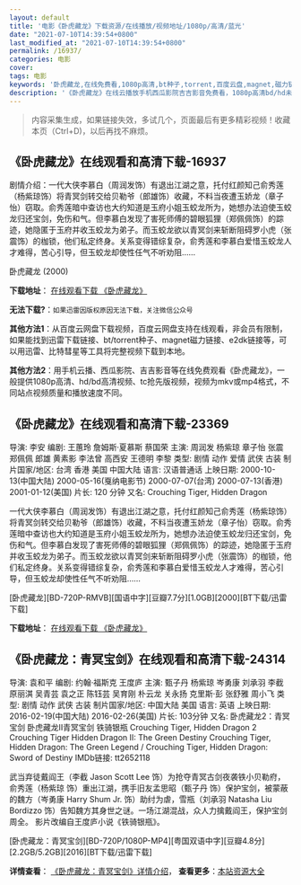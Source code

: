 ```yaml
---
layout: default
title: '电影《卧虎藏龙》下载资源/在线播放/视频地址/1080p/高清/蓝光'
date: "2021-07-10T14:39:54+0800"
last_modified_at: "2021-07-10T14:39:54+0800"
permalink: /16937/
categories: 电影
cover:
tags: 电影
keywords: '卧虎藏龙,在线免费看,1080p高清,bt种子,torrent,百度云盘,magnet,磁力链,迅雷下载资源'
description: '《卧虎藏龙》在线云播放手机西瓜影院吉吉影音免费看，1080p高清bd/hd未删减完整版和tc抢先枪版，mkv/mp4格式，附带bt/torrent种子、magnet/磁力链、百度云盘、网盘资源迅雷下载链接'
---
```


>内容采集生成，如果链接失效，多试几个，页面最后有更多精彩视频！收藏本页（Ctrl+D)，以后再找不麻烦。


## 《卧虎藏龙》在线观看和高清下载-16937

剧情介绍：一代大侠李慕白（周润发饰）有退出江湖之意，托付红颜知己俞秀莲（杨紫琼饰）将青冥剑转交给贝勒爷（郎雄饰）收藏，不料当夜遭玉娇龙（章子怡）窃取。俞秀莲暗中查访也大约知道是玉府小姐玉蛟龙所为，她想办法迫使玉蛟龙归还宝剑，免伤和气。但李慕白发现了害死师傅的碧眼狐狸（郑佩佩饰）的踪迹，她隐匿于玉府并收玉蛟龙为弟子。而玉蛟龙欲以青冥剑来斩断阻碍罗小虎（张震饰）的枷锁，他们私定终身。关系变得错综复杂，俞秀莲和李慕白爱惜玉蛟龙人才难得，苦心引导，但玉蛟龙却使性任气不听劝阻……


卧虎藏龙 (2000)

**下载地址**： [在线观看下载 《卧虎藏龙》](https://www.btbtdy.me/btdy/dy3822.html) 


**无法下载?**：`如果迅雷因版权原因无法下载，关注微信公众号 `

**其他方法1**：从百度云网盘下载视频，百度云网盘支持在线观看，非会员有限制，如果能找到迅雷下载链接、bt/torrent种子、magnet磁力链接、e2dk链接等，可以用迅雷、比特彗星等工具将完整视频下载到本地。

**其他方法2**：用手机云播、西瓜影院、吉吉影音等在线免费观看《卧虎藏龙》，一般提供1080p高清、hd/bd高清视频、tc抢先版视频，视频为mkv或mp4格式，不同站点视频质量和播放速度不同。


## 《卧虎藏龙》在线观看和高清下载-23369

导演: 李安 编剧: 王蕙玲 詹姆斯·夏慕斯 蔡国荣 主演: 周润发 杨紫琼 章子怡 张震 郑佩佩 郎雄 黄素影 李法曾 高西安 王德明 李黎 类型: 剧情 动作 爱情 武侠 古装 制片国家/地区: 台湾 香港 美国 中国大陆 语言: 汉语普通话 上映日期: 2000-10-13(中国大陆) 2000-05-16(戛纳电影节) 2000-07-07(台湾) 2000-07-13(香港) 2001-01-12(美国) 片长: 120 分钟 又名: Crouching Tiger, Hidden Dragon

一代大侠李慕白（周润发饰）有退出江湖之意，托付红颜知己俞秀莲（杨紫琼饰）将青冥剑转交给贝勒爷（郎雄饰）收藏，不料当夜遭玉娇龙（章子怡）窃取。俞秀莲暗中查访也大约知道是玉府小姐玉蛟龙所为，她想办法迫使玉蛟龙归还宝剑，免伤和气。但李慕白发现了害死师傅的碧眼狐狸（郑佩佩饰）的踪迹，她隐匿于玉府并收玉蛟龙为弟子。而玉蛟龙欲以青冥剑来斩断阻碍罗小虎（张震饰）的枷锁，他们私定终身。关系变得错综复杂，俞秀莲和李慕白爱惜玉蛟龙人才难得，苦心引导，但玉蛟龙却使性任气不听劝阻……


[卧虎藏龙][BD-720P-RMVB][国语中字][豆瓣7.7分][1.0GB][2000][BT下载/迅雷下载]

**下载地址**： [在线观看下载 《卧虎藏龙》](https://www.btdx8.com/torrent/crouching_tiger_hidden_dragon_2000.html) 


## 《卧虎藏龙：青冥宝剑》在线观看和高清下载-24314

导演: 袁和平 编剧: 约翰·福斯克 王度庐 主演: 甄子丹 杨紫琼 岑勇康 刘承羽 李截 原丽淇 吴青芸 袁之正 陈钰芸 吴育刚 朴云龙 关永扬 克里斯·彭 张舒雅 周小飞 类型: 剧情 动作 武侠 古装 制片国家/地区: 中国大陆 美国 语言: 英语 上映日期: 2016-02-19(中国大陆) 2016-02-26(美国) 片长: 103分钟 又名: 卧虎藏龙2：青冥宝剑 卧虎藏龙Ⅱ青冥宝剑 铁骑银瓶 Crouching Tiger, Hidden Dragon 2 Crouching Tiger Hidden Dragon II: The Green Destiny Crouching Tiger, Hidden Dragon: The Green Legend / Crouching Tiger, Hidden Dragon: Sword of Destiny IMDb链接: tt2652118

武当弃徒戴阎王（李截 Jason Scott Lee 饰）为抢夺青冥古剑夜袭铁小贝勒府，俞秀莲（杨紫琼 饰）重出江湖，携手旧友孟思昭（甄子丹 饰）保护宝剑，被蒙蔽的魏方（岑勇康 Harry Shum Jr. 饰）助纣为虐，雪瓶（刘承羽 Natasha Liu Bordizzo 饰）告知魏方其身世之谜。一场江湖混战，众人力擒戴阎王，保护宝剑周全。 影片改编自王度庐小说《铁骑银瓶》。


[卧虎藏龙：青冥宝剑][BD-720P/1080P-MP4][粤国双语中字][豆瓣4.8分][2.2GB/5.2GB][2016][BT下载/迅雷下载]

**详情查看**： [《卧虎藏龙：青冥宝剑》详情介绍](/movie/24314/)， **查看更多**：[本站资源大全](/movie/t/all/)

